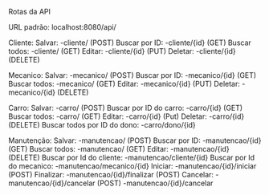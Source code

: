 Rotas da API

URL padrão: localhost:8080/api/

Cliente:
Salvar:
-cliente/ (POST)
Buscar por ID:
-cliente/{id} (GET)
Buscar todos:
-cliente/ (GET)
Editar:
-cliente/{id} (PUT)
Deletar:
-cliente/{id} (DELETE)

Mecanico:
Salvar:
-mecanico/ (POST)
Buscar por ID:
-mecanico/{id} (GET)
Buscar todos:
-mecanico/ (GET)
Editar:
-mecanico/{id} (PUT)
Deletar:
-mecanico/{id} (DELETE)

Carro:
Salvar:
-carro/ (POST)
Buscar por ID do carro:
-carro/{id} (GET)
Buscar todos:
-carro/ (GET)
Editar:
-carro/{id} (Put)
Deletar:
-carro/{id} (DELETE)
Buscar todos por ID do dono:
-carro/dono/{id}

Manutenção:
Salvar:
-manutencao/ (POST)
Buscar por ID:
-manutencao/{id} (GET)
Buscar todos:
-manutencao/ (GET)
Editar:
-manutencao/{id} (DELETE)
Buscar por Id do cliente:
-manutencao/cliente/{id}
Buscar por Id do mecanico:
-manutencao/mecanico/{id}
Iniciar:
-manutencao/{id}/iniciar (POST)
Finalizar:
-manutencao/{id}/finalizar (POST)
Cancelar:
-manutencao/{id}/cancelar (POST)
-manutencao/{id}/cancelar
